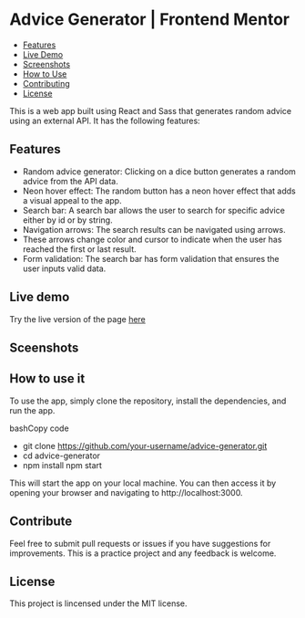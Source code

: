 # Advice Generator | Frontend Mentor

- [Features](#features)
- [Live Demo](#live-demo)
- [Screenshots](#screenshots)
- [How to Use](#how-to-use)
- [Contributing](#contributing)
- [License](#license)

This is a web app built using React and Sass that generates random advice using an external API. It has the following features:


## <a id="features">Features</a>

- Random advice generator: Clicking on a dice button generates a random advice from the API data.
- Neon hover effect: The random button has a neon hover effect that adds a visual appeal to the app.
- Search bar: A search bar allows the user to search for specific advice either by id or by string.
- Navigation arrows: The search results can be navigated using arrows. 
- These arrows change color and cursor to indicate when the user has reached the first or last result.
- Form validation: The search bar has form validation that ensures the user inputs valid data.


## <a id="live-demo">Live demo</a>

Try the live version of the page [here](https://advice-generator-react-omega.vercel.app/)


## <a id="screenshots">Sceenshots</a>


## <a id="how-to-use">How to use it</a>

To use the app, simply clone the repository, install the dependencies, and run the app.

bashCopy code

- git clone https://github.com/your-username/advice-generator.git 
- cd advice-generator 
- npm install npm start 

This will start the app on your local machine. You can then access it by opening your browser and navigating to http://localhost:3000.


## <a id="contributing">Contribute</a>

Feel free to submit pull requests or issues if you have suggestions for improvements. This is a practice project and any feedback is welcome.


## <a id="license">License</a>

This project is lincensed under the MIT license.


